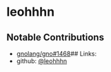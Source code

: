 # leohhhn
## Notable Contributions
- [gnolang/gno#1468](https://github.com/gnolang/gno/pull/1468)## Links:
- github: [@leohhhn](https://github.com/leohhhn)
